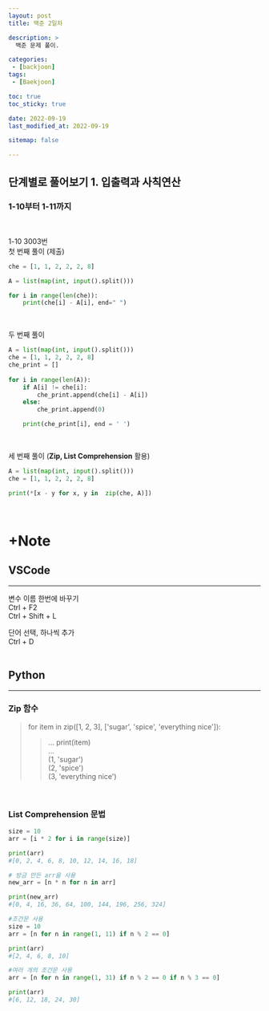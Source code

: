 ```yaml
---
layout: post
title: 백준 2일차

description: >
  백준 문제 풀이.

categories:
 - [backjoon]
tags:
 - [Baekjoon]

toc: true
toc_sticky: true

date: 2022-09-19
last_modified_at: 2022-09-19

sitemap: false

---
```


## 단계별로 풀어보기 1. 입출력과 사칙연산  
### 1-10부터 1-11까지
<br/>

1-10 3003번   
첫 번째 풀이 (제출)
```python
che = [1, 1, 2, 2, 2, 8]

A = list(map(int, input().split()))

for i in range(len(che)):
    print(che[i] - A[i], end=" ")
```
<br/>

두 번째 풀이
```python
A = list(map(int, input().split()))
che = [1, 1, 2, 2, 2, 8]
che_print = []
 
for i in range(len(A)):
    if A[i] != che[i]:
        che_print.append(che[i] - A[i])
    else:
        che_print.append(0)

    print(che_print[i], end = ' ')
```
<br/>

세 번째 풀이 (**Zip, List Comprehension** 활용)
```python
A = list(map(int, input().split()))
che = [1, 1, 2, 2, 2, 8]

print(*[x - y for x, y in  zip(che, A)])
```
<br/>




# +Note
## VSCode
---  
변수 이름 한번에 바꾸기  
Ctrl + F2  
Ctrl + Shift + L

단어 선택, 하나씩 추가  
Ctrl + D  
<br/>

## Python
---
### Zip 함수
> for item in zip([1, 2, 3], ['sugar', 'spice', 'everything nice']):  
>> ...     print(item)  
    ...  
(1, 'sugar')  
(2, 'spice')  
(3, 'everything nice')

<br/>

### List Comprehension 문법
```python
size = 10
arr = [i * 2 for i in range(size)]

print(arr)
#[0, 2, 4, 6, 8, 10, 12, 14, 16, 18]

# 방금 만든 arr을 사용
new_arr = [n * n for n in arr]

print(new_arr)
#[0, 4, 16, 36, 64, 100, 144, 196, 256, 324]

#조건문 사용
size = 10
arr = [n for n in range(1, 11) if n % 2 == 0]

print(arr)
#[2, 4, 6, 8, 10]

#여러 개의 조건문 사용
arr = [n for n in range(1, 31) if n % 2 == 0 if n % 3 == 0]

print(arr)
#[6, 12, 18, 24, 30]
```
<br/>
